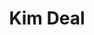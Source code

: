 ---
title: "Kim Deal"
summary: "Kimberley Ann Deal is an American musician. She was the original bassist and co-vocalist in the alternative rock band Pixies from 1986 to 1993 and 2004 to 2013, and is the frontwoman of the Breeders, which she formed in 1989.
Deal joined Pixies in January 1986, adopting the stage name Mrs. John Murphy for the albums Come on Pilgrim and Surfer Rosa. Following Doolittle and the Pixies' hiatus, she formed the Breeders with Tanya Donelly of Throwing Muses, Josephine Wiggs of the Perfect Disaster, and Britt Walford of Slint; following the band's debut album Pod, her twin sister Kelley Deal replaced Donelly.
Pixies broke up in early 1993, and Deal returned her focus to the Breeders, who released the platinum-selling album Last Splash in 1993, featuring the popular single \"Cannonball\". In 1994, the Breeders went on hiatus after Kelley entered drug rehabilitation. During the band's hiatus, Deal adopted the stage name Tammy Ampersand and formed the short-lived rock band the Amps, recording a single album, Pacer, in 1995. After her own stint in drug rehabilitation, Deal eventually reformed the Breeders with a new line-up for two more albums, Title TK in 2002 and Mountain Battles in 2008. During that time, she also returned to Pixies when the band reunited in 2004. In 2013, Deal left Pixies to concentrate on the Breeders, after that band's most famous line-up reunited for a new series of tours celebrating the 20th anniversary of Last Splash. In 2018, the Breeders released their fifth album All Nerve, the first album to reunite the Deals, Wiggs, and Macpherson since Last Splash.
In 2024, she released her debut solo album, Nobody Loves You More."
slug: "kim-deal"
image: "kim-deal.jpg"
apple_music_artist_url: "https://music.apple.com/gb/artist/kim-deal/6823645"
wikipedia_url: "https://en.wikipedia.org/wiki/Kim_Deal"
---